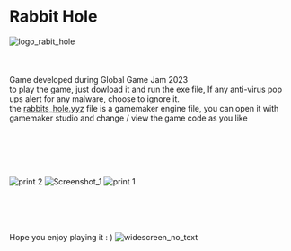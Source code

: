 # Rabbit Hole
![logo_rabit_hole](https://user-images.githubusercontent.com/107645804/228008855-3d336ad8-2e56-40b1-a6e9-1800d3b5d714.png)
<br><br><br><br>
Game developed during Global Game Jam 2023 </br>
to play the game, just dowload it and run the exe file, If any anti-virus pop ups alert for any malware, choose to ignore it. <br>
the [rabbits_hole.yyz](https://github.com/ViniTeider/rabbit_hole/blob/main/rabbits_hole.yyz) file is a gamemaker engine file, you can open it with gamemaker studio and change / view the game code as you like

<br><br><br><br>


![print 2](https://user-images.githubusercontent.com/107645804/228008983-42462c03-3e27-48cb-b1ab-f0310b409434.png)
![Screenshot_1](https://user-images.githubusercontent.com/107645804/228008992-3c42f551-fbab-4478-8a11-0048520bbbc6.png)
![print 1](https://user-images.githubusercontent.com/107645804/228009953-68f2199c-6839-4df7-adac-e4127ac77a2b.png)


<br><br><br><br>
Hope you enjoy playing it : )
![widescreen_no_text](https://user-images.githubusercontent.com/107645804/228008875-9c684921-90a0-4115-925e-7b86cc39f548.png)
